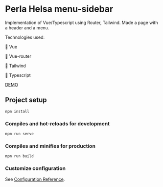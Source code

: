 # Perla Helsa menu-sidebar


Implementation of Vue/Typescript using Router, Tailwind.
Made a page with a header and a menu.

Technologies used:

🚀 Vue

🚀 Vue-router

🚀 Tailwind

🚀 Typescript

[DEMO](https://kkiirill.github.io/perla-helsa-menu/)


## Project setup
```
npm install
```

### Compiles and hot-reloads for development
```
npm run serve
```

### Compiles and minifies for production
```
npm run build
```

### Customize configuration
See [Configuration Reference](https://cli.vuejs.org/config/).
